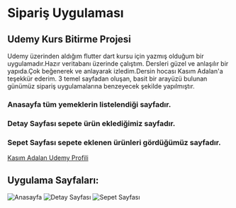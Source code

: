 # Sipariş Uygulaması
## Udemy Kurs Bitirme Projesi
Udemy üzerinden aldığım flutter dart kursu için yazmış olduğum bir uygulamadır.Hazır veritabanı üzerinde çalıştım.
Dersleri güzel ve anlaşılır bir yapıda.Çok beğenerek ve anlayarak izledim.Dersin hocası Kasım Adalan'a teşekkür ederim.
3 temel sayfadan oluşan, basit bir arayüzü bulunan günümüz sipariş uygulamalarına benzeyecek şekilde yapılmıştır.
### Anasayfa tüm yemeklerin listelendiği sayfadır.
### Detay Sayfası sepete ürün eklediğimiz sayfadır.
### Sepet Sayfası sepete eklenen ürünleri gördüğümüz sayfadır.

[Kasım Adalan Udemy Profili](https://www.udemy.com/user/kasim-adalan-2/)

## Uygulama Sayfaları:

![Anasayfa](https://github.com/user-attachments/assets/2351a9ba-fdfc-4b31-85a3-ecfaac8f0661)
![Detay Sayfası](https://github.com/user-attachments/assets/6b1115d6-66e4-41d5-b7a1-1751d67988b4)
![Sepet Sayfası](https://github.com/user-attachments/assets/4175c88e-d441-448d-96a5-bad518f0b686)

